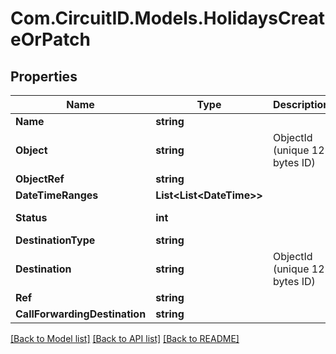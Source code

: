 
# Com.CircuitID.Models.HolidaysCreateOrPatch

## Properties

Name | Type | Description | Notes
------------ | ------------- | ------------- | -------------
**Name** | **string** |  | 
**Object** | **string** | ObjectId (unique 12 bytes ID) | 
**ObjectRef** | **string** |  | 
**DateTimeRanges** | **List&lt;List&lt;DateTime&gt;&gt;** |  | 
**Status** | **int** |  | [optional] [default to StatusEnum.NUMBER_1]
**DestinationType** | **string** |  | 
**Destination** | **string** | ObjectId (unique 12 bytes ID) | [optional] 
**Ref** | **string** |  | [optional] 
**CallForwardingDestination** | **string** |  | [optional] 

[[Back to Model list]](../README.md#documentation-for-models)
[[Back to API list]](../README.md#documentation-for-api-endpoints)
[[Back to README]](../README.md)

